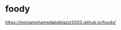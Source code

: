 # foody
<a href="https://monamohamedabdelaziz2003.github.io/foody/">https://monamohamedabdelaziz2003.github.io/foody/</a>
